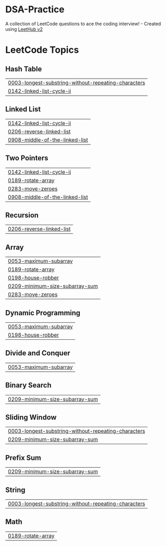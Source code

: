 # DSA-Practice
A collection of LeetCode questions to ace the coding interview! - Created using [LeetHub v2](https://github.com/arunbhardwaj/LeetHub-2.0)

<!---LeetCode Topics Start-->
# LeetCode Topics
## Hash Table
|  |
| ------- |
| [0003-longest-substring-without-repeating-characters](https://github.com/Nehasunal/DSA-Practice/tree/master/0003-longest-substring-without-repeating-characters) |
| [0142-linked-list-cycle-ii](https://github.com/Nehasunal/DSA-Practice/tree/master/0142-linked-list-cycle-ii) |
## Linked List
|  |
| ------- |
| [0142-linked-list-cycle-ii](https://github.com/Nehasunal/DSA-Practice/tree/master/0142-linked-list-cycle-ii) |
| [0206-reverse-linked-list](https://github.com/Nehasunal/DSA-Practice/tree/master/0206-reverse-linked-list) |
| [0908-middle-of-the-linked-list](https://github.com/Nehasunal/DSA-Practice/tree/master/0908-middle-of-the-linked-list) |
## Two Pointers
|  |
| ------- |
| [0142-linked-list-cycle-ii](https://github.com/Nehasunal/DSA-Practice/tree/master/0142-linked-list-cycle-ii) |
| [0189-rotate-array](https://github.com/Nehasunal/DSA-Practice/tree/master/0189-rotate-array) |
| [0283-move-zeroes](https://github.com/Nehasunal/DSA-Practice/tree/master/0283-move-zeroes) |
| [0908-middle-of-the-linked-list](https://github.com/Nehasunal/DSA-Practice/tree/master/0908-middle-of-the-linked-list) |
## Recursion
|  |
| ------- |
| [0206-reverse-linked-list](https://github.com/Nehasunal/DSA-Practice/tree/master/0206-reverse-linked-list) |
## Array
|  |
| ------- |
| [0053-maximum-subarray](https://github.com/Nehasunal/DSA-Practice/tree/master/0053-maximum-subarray) |
| [0189-rotate-array](https://github.com/Nehasunal/DSA-Practice/tree/master/0189-rotate-array) |
| [0198-house-robber](https://github.com/Nehasunal/DSA-Practice/tree/master/0198-house-robber) |
| [0209-minimum-size-subarray-sum](https://github.com/Nehasunal/DSA-Practice/tree/master/0209-minimum-size-subarray-sum) |
| [0283-move-zeroes](https://github.com/Nehasunal/DSA-Practice/tree/master/0283-move-zeroes) |
## Dynamic Programming
|  |
| ------- |
| [0053-maximum-subarray](https://github.com/Nehasunal/DSA-Practice/tree/master/0053-maximum-subarray) |
| [0198-house-robber](https://github.com/Nehasunal/DSA-Practice/tree/master/0198-house-robber) |
## Divide and Conquer
|  |
| ------- |
| [0053-maximum-subarray](https://github.com/Nehasunal/DSA-Practice/tree/master/0053-maximum-subarray) |
## Binary Search
|  |
| ------- |
| [0209-minimum-size-subarray-sum](https://github.com/Nehasunal/DSA-Practice/tree/master/0209-minimum-size-subarray-sum) |
## Sliding Window
|  |
| ------- |
| [0003-longest-substring-without-repeating-characters](https://github.com/Nehasunal/DSA-Practice/tree/master/0003-longest-substring-without-repeating-characters) |
| [0209-minimum-size-subarray-sum](https://github.com/Nehasunal/DSA-Practice/tree/master/0209-minimum-size-subarray-sum) |
## Prefix Sum
|  |
| ------- |
| [0209-minimum-size-subarray-sum](https://github.com/Nehasunal/DSA-Practice/tree/master/0209-minimum-size-subarray-sum) |
## String
|  |
| ------- |
| [0003-longest-substring-without-repeating-characters](https://github.com/Nehasunal/DSA-Practice/tree/master/0003-longest-substring-without-repeating-characters) |
## Math
|  |
| ------- |
| [0189-rotate-array](https://github.com/Nehasunal/DSA-Practice/tree/master/0189-rotate-array) |
<!---LeetCode Topics End-->